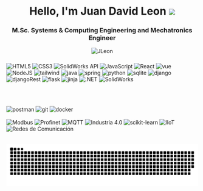 <h1 align="center"><b>Hello, I'm Juan David Leon</b> <img src="https://media.giphy.com/media/hvRJCLFzcasrR4ia7z/giphy.gif" width="35"></h1>

<h3 align="center">M.Sc. Systems & Computing Engineering and Mechatronics Engineer</h3>
<p align="center">
  <img
    src="https://komarev.com/ghpvc/?username=JuanDaleon&label=%20%20%20%20%20%20%20%20💛💙❤️%20Chismos@s%20que%20Visitaron%20mi%20Perfil&color=EFB810&style=for-the-badge"
    alt="JLeon"
  />
</p>


<h3 align="center"></h3>

<div>
  <img  alt="HTML5" src="https://img.shields.io/badge/html5-%23E34F26.svg?style=for-the-badge&logo=html5&logoColor=white"/>
  <img  alt="CSS3" src="https://img.shields.io/badge/css3-%231572B6.svg?style=for-the-badge&logo=css3&logoColor=white"/>
  <img alt="SolidWorks API" src="https://img.shields.io/badge/SolidWorks%20API-FF0000?style=for-the-badge&logo=solidworks&logoColor=white"/>
  <img  alt="JavaScript" src="https://img.shields.io/badge/javascript-%23323330.svg?style=for-the-badge&logo=javascript&logoColor=%23F7DF1E"/>
  <img  alt="React" src="https://img.shields.io/badge/react-%2320232a.svg?style=for-the-badge&logo=react&logoColor=%2361DAFB"/>
  <img  alt="vue" src="https://img.shields.io/badge/Vue.js-35495E?style=for-the-badge&logo=vue.js&logoColor=4FC08D"/> 
  <img  alt="NodeJS" src="https://img.shields.io/badge/node.js-%2343853D.svg?style=for-the-badge&logo=node-dot-js&logoColor=white"/>
  <img  alt="tailwind" src="https://img.shields.io/badge/Tailwind_CSS-38B2AC?style=for-the-badge&logo=tailwind-css&logoColor=white"/>
  <img  alt="java" src ="https://img.shields.io/badge/Java-ED8B00?style=for-the-badge&logo=java&logoColor=white"/>
  <img  alt="spring" src ="https://img.shields.io/badge/Spring-6DB33F?style=for-the-badge&logo=spring&logoColor=white"/>
  <img  alt="python" src ="https://img.shields.io/badge/Python-14354C?style=for-the-badge&logo=python&logoColor=white"/>
  <img  alt="sqlite" src ="https://img.shields.io/badge/sqlite-%2307405e.svg?style=for-the-badge&logo=sqlite&logoColor=white"/>
  <img  alt="django" src ="https://img.shields.io/badge/django-%23092E20.svg?style=for-the-badge&logo=django&logoColor=white"/>
  <img  alt="djangoRest" src ="https://img.shields.io/badge/DJANGO-REST-ff1709?style=for-the-badge&logo=django&logoColor=white&color=ff1709&labelColor=gray"/>
  <img  alt="flask" src ="https://img.shields.io/badge/flask-%23000.svg?style=for-the-badge&logo=flask&logoColor=white"/>
  <img  alt="jinja" src ="https://img.shields.io/badge/jinja-white.svg?style=for-the-badge&logo=jinja&logoColor=black"/>
  <img alt=".NET" src="https://img.shields.io/badge/.NET-512BD4?style=for-the-badge&logo=dotnet&logoColor=white"/>
  <img alt="SolidWorks" src="https://img.shields.io/badge/SolidWorks-FF0000?style=for-the-badge&logo=solidworks&logoColor=white"/>


 <br><br>
</div>

<div>
  <img  alt="postman" src="https://img.shields.io/badge/Postman-FF6C37?style=for-the-badge&logo=postman&logoColor=white"/>
  <img  alt="git" src="https://img.shields.io/badge/git-%23F05033.svg?style=for-the-badge&logo=git&logoColor=white"/>
  <img  alt="docker" src="https://img.shields.io/badge/docker-%230db7ed.svg?style=for-the-badge&logo=docker&logoColor=white"/>
 <br><br>
</div>
<div>
  <img alt="Modbus" src="https://img.shields.io/badge/Modbus-1E90FF?style=for-the-badge&logoColor=white"/>
  <img alt="Profinet" src="https://img.shields.io/badge/Profinet-00AA44?style=for-the-badge&logoColor=white"/>
  <img alt="MQTT" src="https://img.shields.io/badge/MQTT-660066?style=for-the-badge&logoColor=white"/>
  <img alt="Industria 4.0" src="https://img.shields.io/badge/Industria%204.0-0B3D91?style=for-the-badge&logoColor=white"/>
  <img alt="scikit-learn" src="https://img.shields.io/badge/scikit--learn-F7931E?style=for-the-badge&logo=scikit-learn&logoColor=white"/>
  <img alt="IIoT" src="https://img.shields.io/badge/IIoT-FF6B6B?style=for-the-badge&logoColor=white"/>
  <img alt="Redes de Comunicación" src="https://img.shields.io/badge/Redes%20de%20Comunicaci%C3%B3n-008080?style=for-the-badge&logoColor=white"/>
 <br><br>
</div>
<p align="center">
  <img  src="https://raw.githubusercontent.com/iscpatricio92/iscpatricio92/main/resources/img/github-contribution-grid-snake.svg"
    alt="iscpatricio92" />
</p>
